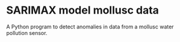 # SARIMAX model mollusc data
A Python program to detect anomalies in data from a mollusc water pollution sensor.
